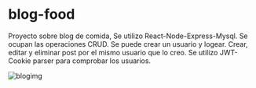 # blog-food
Proyecto sobre blog de comida, Se utilizo React-Node-Express-Mysql.
Se ocupan las operaciones CRUD. Se puede crear un usuario y logear. Crear, editar y eliminar post por el mismo usuario que lo creo. 
Se utilizo JWT-Cookie parser para comprobar los usuarios. 

![blogimg](https://user-images.githubusercontent.com/75914262/213867693-db987854-d1b5-4151-9136-5ae6e7c1e089.png)
